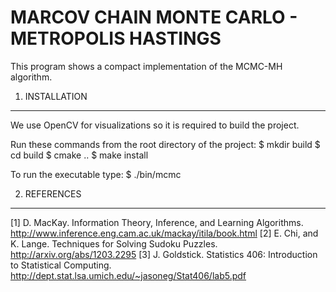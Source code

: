 MARCOV CHAIN MONTE CARLO - METROPOLIS HASTINGS
==============================================

This program shows a compact implementation of the MCMC-MH algorithm.

1. INSTALLATION
---------------

We use OpenCV for visualizations so it is required to build the project.

Run these commands from the root directory of the project:
$ mkdir build
$ cd build
$ cmake ..
$ make install

To run the executable type:
$ ./bin/mcmc

2. REFERENCES
-------------
[1] D. MacKay. Information Theory, Inference, and Learning Algorithms.
    http://www.inference.eng.cam.ac.uk/mackay/itila/book.html
[2] E. Chi, and K. Lange. Techniques for Solving Sudoku Puzzles.
    http://arxiv.org/abs/1203.2295
[3] J. Goldstick. Statistics 406: Introduction to Statistical Computing.
    http://dept.stat.lsa.umich.edu/~jasoneg/Stat406/lab5.pdf
